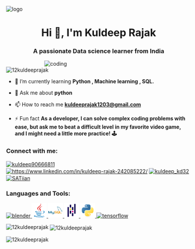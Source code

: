 ![logo](https://github.com/12Kuldeeprajak/12kuldeeprajak./blob/main/Blue%20Yellow%20Futuristic%20Virtual%20Technology%20Blog%20Banner.png)
<h1 align="center">Hi 👋, I'm Kuldeep Rajak</h1>
<h3 align="center">A passionate Data science learner from India</h3>
<img align="right" alt="coding" width = "400" src="https://i.pinimg.com/originals/54/e3/7d/54e37d8074ebcde1d96c77d7b2a7f310.gif"
<p align="left"> <img src="https://komarev.com/ghpvc/?username=12kuldeeprajak&label=Profile%20views&color=0e75b6&style=flat" alt="12kuldeeprajak" /> </p>

- 🌱 I’m currently learning **Python , Machine learning , SQL.**

- 💬 Ask me about **python**

- 📫 How to reach me **kuldeeprajak1203@gmail.com**

- ⚡ Fun fact **As a developer, I can solve complex coding problems with ease, but ask me to beat a difficult level in my favorite video game, and I might need a little more practice! 🕹️**

<h3 align="left">Connect with me:</h3>
<p align="left">
<a href="https://twitter.com/kuldeep90666811" target="blank"><img align="center" src="https://raw.githubusercontent.com/rahuldkjain/github-profile-readme-generator/master/src/images/icons/Social/twitter.svg" alt="kuldeep90666811" height="30" width="40" /></a>
<a href="https://linkedin.com/in/https://www.linkedin.com/in/kuldeep-rajak-242085222/" target="blank"><img align="center" src="https://raw.githubusercontent.com/rahuldkjain/github-profile-readme-generator/master/src/images/icons/Social/linked-in-alt.svg" alt="https://www.linkedin.com/in/kuldeep-rajak-242085222/" height="30" width="40" /></a>
<a href="https://instagram.com/kuldeep_kd32" target="blank"><img align="center" src="https://raw.githubusercontent.com/rahuldkjain/github-profile-readme-generator/master/src/images/icons/Social/instagram.svg" alt="kuldeep_kd32" height="30" width="40" /></a>
<a href="https://www.youtube.com/c/s" target="blank"><img align="center" src="https://raw.githubusercontent.com/rahuldkjain/github-profile-readme-generator/master/src/images/icons/Social/youtube.svg" alt="SATiian" height="30" width="40" /></a>
</p>

<h3 align="left">Languages and Tools:</h3>
<p align="left"> <a href="https://www.blender.org/" target="_blank" rel="noreferrer"> <img src="https://download.blender.org/branding/community/blender_community_badge_white.svg" alt="blender" width="40" height="40"/> </a> <a href="https://www.java.com" target="_blank" rel="noreferrer"> <img src="https://raw.githubusercontent.com/devicons/devicon/master/icons/java/java-original.svg" alt="java" width="40" height="40"/> </a> <a href="https://www.mysql.com/" target="_blank" rel="noreferrer"> <img src="https://raw.githubusercontent.com/devicons/devicon/master/icons/mysql/mysql-original-wordmark.svg" alt="mysql" width="40" height="40"/> </a> <a href="https://pandas.pydata.org/" target="_blank" rel="noreferrer"> <img src="https://raw.githubusercontent.com/devicons/devicon/2ae2a900d2f041da66e950e4d48052658d850630/icons/pandas/pandas-original.svg" alt="pandas" width="40" height="40"/> </a> <a href="https://www.python.org" target="_blank" rel="noreferrer"> <img src="https://raw.githubusercontent.com/devicons/devicon/master/icons/python/python-original.svg" alt="python" width="40" height="40"/> </a> <a href="https://www.tensorflow.org" target="_blank" rel="noreferrer"> <img src="https://www.vectorlogo.zone/logos/tensorflow/tensorflow-icon.svg" alt="tensorflow" width="40" height="40"/> </a> </p>

<p><img align="left" src="https://github-readme-stats.vercel.app/api/top-langs?username=12kuldeeprajak&show_icons=true&locale=en&layout=compact" alt="12kuldeeprajak" /></p>

<p>&nbsp;<img align="center" src="https://github-readme-stats.vercel.app/api?username=12kuldeeprajak&show_icons=true&locale=en" alt="12kuldeeprajak" /></p>

<p><img align="center" src="https://github-readme-streak-stats.herokuapp.com/?user=12kuldeeprajak&" alt="12kuldeeprajak" /></p>
